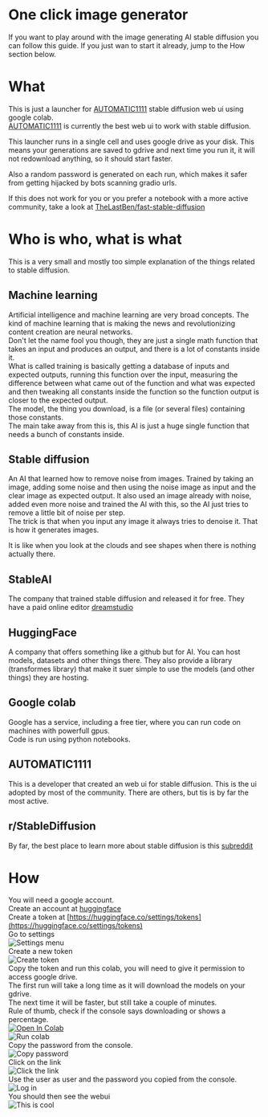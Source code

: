 # One click image generator

If you want to play around with the image generating AI stable diffusion you can follow this guide. If you just wan to start it already, jump to the How section below.

# What

This is just a launcher for [AUTOMATIC1111](https://github.com/AUTOMATIC1111/stable-diffusion-webui) stable diffusion web ui using google colab.  
[AUTOMATIC1111](https://github.com/AUTOMATIC1111/stable-diffusion-webui) is currently the best web ui to work with stable diffusion.  

This launcher runs in a single cell and uses google drive as your disk. This means your generations are saved to gdrive and next time you run it, it will not redownload anything, so it should start faster.  

Also a random password is generated on each run, which makes it safer from getting hijacked by bots scanning gradio urls.  

If this does not work for you or you prefer a notebook with a more active community, take a look at [TheLastBen/fast-stable-diffusion](https://github.com/TheLastBen/fast-stable-diffusion)

# Who is who, what is what

This is a very small and mostly too simple explanation of the things related to stable diffusion.

## Machine learning

Artificial intelligence and machine learning are very broad concepts. The kind of machine learning that is making the news and revolutionizing content creation are neural networks.  
Don't let the name fool you though, they are just a single math function that takes an input and produces an output, and there is a lot of constants inside it.  
What is called training is basically getting a database of inputs and expected outputs, running this function over the input, measuring the difference between what came out of the function and what was expected and then tweaking all constants inside the function so the function output is closer to the expected output.  
The model, the thing you download, is a file (or several files) containing those constants.  
The main take away from this is, this AI is just a huge single function that needs a bunch of constants inside.  

## Stable diffusion

An AI that learned how to remove noise from images. Trained by taking an image, adding some noise and then using the noise image as input and the clear image as expected output. It also used an image already with noise, added even more noise and trained the AI with this, so the AI just tries to remove a little bit of noise per step.  
The trick is that when you input any image it always tries to denoise it. That is how it generates images.  

It is like when you look at the clouds and see shapes when there is nothing actually there.  

## StableAI

The company  that trained stable diffusion and released it for free. They have a paid online editor [dreamstudio](https://beta.dreamstudio.ai)

## HuggingFace

A company that offers something like a github but for AI. You can host models, datasets and other things there. They also provide a library (transformes library) that make it suer simple to use the models (and other things) they are hosting.  

## Google colab

Google has a service, including a free tier, where you can run code on machines with powerfull gpus.  
Code is run using python notebooks.  
 
## AUTOMATIC1111

This is a developer that created an web ui for stable diffusion. This is the ui adopted by most of the community. There are others, but tis is by far the most active.  

## r/StableDiffusion

By far, the best place to learn more about stable diffusion is this [subreddit](https://www.reddit.com/r/StableDiffusion)

# How

You will need a google account.  
Create an account at [huggingface](https://huggingface.co)  
Create a token at [https://huggingface.co/settings/tokens](https://huggingface.co/settings/tokens)  
Go to settings  
![Settings menu](https://github.com/beothorn/OneClickStableDifusionAutomatic1111Colab/raw/main/hfSettings.png)  
Create a new token  
![Create token](https://github.com/beothorn/OneClickStableDifusionAutomatic1111Colab/raw/main/hfToken.png)  
Copy the token and run this colab, you will need to give it permission to access google drive.  
The first run will take a long time as it will download the models on your gdrive.  
The next time it will be faster, but still take a couple of minutes.  
Rule of thumb, check if the console says downloading or shows a percentage.  
[![Open In Colab](https://colab.research.google.com/assets/colab-badge.svg)](https://colab.research.google.com/github/beothorn/OneClickStableDifusionAutomatic1111Colab/blob/main/StableDifusionAutomatic1111.ipynb)  
![Run colab](https://github.com/beothorn/OneClickStableDifusionAutomatic1111Colab/raw/main/colabRun.png)  
Copy the password from the console.  
![Copy password](https://github.com/beothorn/OneClickStableDifusionAutomatic1111Colab/raw/main/colabUserPass.png)  
Click on the link  
![Click the link](https://github.com/beothorn/OneClickStableDifusionAutomatic1111Colab/raw/main/colabLink.png)  
Use the user as user and the password you copied from the console.  
![Log in](https://github.com/beothorn/OneClickStableDifusionAutomatic1111Colab/raw/main/gradioLogin.png)  
You should then see the webui  
![This is cool](https://github.com/beothorn/OneClickStableDifusionAutomatic1111Colab/raw/main/webUi.png)
